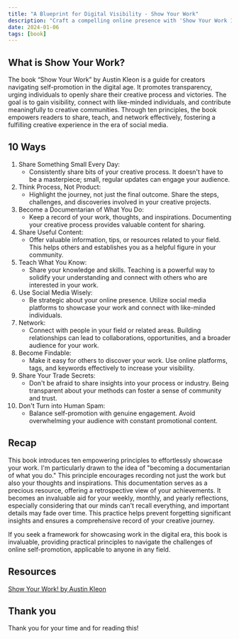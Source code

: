 ```yaml
---
title: "A Blueprint for Digital Visibility - Show Your Work"
description: "Craft a compelling online presence with 'Show Your Work 10 Ways.' Learn strategies for showcasing your creativity and connecting with your audience."
date: 2024-01-06
tags: [book]
---
```


## What is Show Your Work?

The book “Show Your Work” by Austin Kleon is a guide for creators navigating self-promotion in the digital age. It promotes transparency, urging individuals to openly share their creative process and victories. The goal is to gain visibility, connect with like-minded individuals, and contribute meaningfully to creative communities. Through ten principles, the book empowers readers to share, teach, and network effectively, fostering a fulfilling creative experience in the era of social media.

## 10 Ways

1. Share Something Small Every Day:
   - Consistently share bits of your creative process. It doesn't have to be a masterpiece; small, regular updates can engage your audience.
2. Think Process, Not Product:
   - Highlight the journey, not just the final outcome. Share the steps, challenges, and discoveries involved in your creative projects.
3. Become a Documentarian of What You Do:
   - Keep a record of your work, thoughts, and inspirations. Documenting your creative process provides valuable content for sharing.
4. Share Useful Content:
   - Offer valuable information, tips, or resources related to your field. This helps others and establishes you as a helpful figure in your community.
5. Teach What You Know:
   - Share your knowledge and skills. Teaching is a powerful way to solidify your understanding and connect with others who are interested in your work.
6. Use Social Media Wisely:
   - Be strategic about your online presence. Utilize social media platforms to showcase your work and connect with like-minded individuals.
7. Network:
   - Connect with people in your field or related areas. Building relationships can lead to collaborations, opportunities, and a broader audience for your work.
8. Become Findable:
   - Make it easy for others to discover your work. Use online platforms, tags, and keywords effectively to increase your visibility.
9. Share Your Trade Secrets:
   - Don't be afraid to share insights into your process or industry. Being transparent about your methods can foster a sense of community and trust.
10. Don't Turn into Human Spam:
    - Balance self-promotion with genuine engagement. Avoid overwhelming your audience with constant promotional content.

## Recap

This book introduces ten empowering principles to effortlessly showcase your work. I'm particularly drawn to the idea of "becoming a documentarian of what you do." This principle encourages recording not just the work but also your thoughts and inspirations. This documentation serves as a precious resource, offering a retrospective view of your achievements. It becomes an invaluable aid for your weekly, monthly, and yearly reflections, especially considering that our minds can't recall everything, and important details may fade over time. This practice helps prevent forgetting significant insights and ensures a comprehensive record of your creative journey.

If you seek a framework for showcasing work in the digital era, this book is invaluable, providing practical principles to navigate the challenges of online self-promotion, applicable to anyone in any field.

## Resources

[Show Your Work! by Austin Kleon](https://austinkleon.com/show-your-work/)

## Thank you

Thank you for your time and for reading this!
